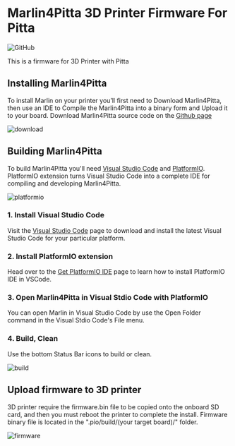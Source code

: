 # Marlin4Pitta 3D Printer Firmware For Pitta

![GitHub](https://img.shields.io/github/license/Stellamove/Marlin4Pitta)

This is a firmware for 3D Printer with Pitta

## Installing Marlin4Pitta
To install Marlin on your printer you’ll first need to Download Marlin4Pitta, then use an IDE to Compile the Marlin4Pitta into a binary form and Upload it to your board. Download Marlin4Pitta source code on the [Github page](https://github.com/Stellamove/Marlin4Pitta)

![download](https://user-images.githubusercontent.com/96027590/145907300-a39be774-6594-4594-b73b-d7e76439e0f6.jpg)

## Building Marlin4Pitta
To build Marlin4Pitta you'll need [Visual Studio Code](https://code.visualstudio.com/) and [PlatformIO](https://docs.platformio.org/en/latest//integration/ide/index.html#platformio-ide). PlatformIO extension turns Visual Studio Code into a complete IDE for compiling and developing Marlin4Pitta.

![platformio](https://user-images.githubusercontent.com/96027590/145910073-1413379d-7f93-4516-ac42-30f6231ab456.jpg)

### 1. Install Visual Studio Code
Visit the [Visual Studio Code](https://code.visualstudio.com/) page to download and install the latest Visual Studio Code for your particular platform.

### 2. Install PlatformIO extension
Head over to the [Get PlatformIO IDE](https://platformio.org/install/ide?install=vscode) page to learn how to install PlatformIO IDE in VSCode.

### 3. Open Marlin4Pitta in Visual Stdio Code with PlatformIO
You can open Marlin in Visual Studio Code by use the Open Folder command in the Visual Stdio Code's File menu.

### 4. Build, Clean
Use the bottom Status Bar icons to build or clean.

![build](https://user-images.githubusercontent.com/96027590/145912771-bc4068ba-0bb7-4cd6-96e2-744c8dde9246.jpg)

## Upload firmware to 3D printer
3D printer require the firmware.bin file to be copied onto the onboard SD card, and then you must reboot the printer to complete the install. Firmware binary file is located in the ".pio/build/(your target board)/" folder.

![firmware](https://user-images.githubusercontent.com/96027590/145913563-e3164dec-4648-4d95-b00d-e1b66b650789.jpg)



